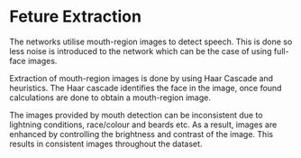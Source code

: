 # Feture Extraction
The networks utilise mouth-region images to detect speech. This is done so less noise is introduced to the network which can be the case of using full-face images.

Extraction of mouth-region images is done by using Haar Cascade and heuristics. The Haar cascade identifies the face in the image, once found calculations are done to obtain a mouth-region image.

The images provided by mouth detection can be inconsistent due to lightning conditions, race/colour and beards etc. As a result, images are enhanced by controlling the brightness and contrast of the image. This results in consistent images throughout the dataset. 
